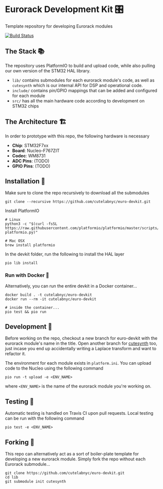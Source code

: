 # Eurorack Development Kit 🎛️

Template repository for developing Eurorack modules

[![Build Status](https://travis-ci.com/cutelabnyc/euro-devkit.svg?branch=main)](https://travis-ci.com/cutelabnyc/euro-devkit)

## The Stack 📚

The repository uses PlatformIO to build and upload code, while also pulling our own 
version of the STM32 HAL library. 

- `lib/` contains submodules for each eurorack module's
code, as well as `cutesynth` which is our internal API for DSP and operational code.
- `include/` contains pin/GPIO mappings that can be added and configured for each module
- `src/` has all the main hardware code according to development on STM32 chips

## The Architecture 🏗️

In order to prototype with this repo, the following hardware is necessary

- **Chip**: STM32F7xx
- **Board**: Nucleo-F767ZIT
- **Codec**: WM8731
- **ADC Pins**: (TODO)
- **GPIO Pins**: (TODO)

## Installation 🔮

Make sure to clone the repo recursively to download all the submodules

```
git clone --recursive https://github.com/cutelabnyc/euro-devkit.git
```

Install PlatformIO

```
# Linux
python3 -c "$(curl -fsSL https://raw.githubusercontent.com/platformio/platformio/master/scripts/get-platformio.py)"

# Mac OSX
brew install platformio
```

In the devkit folder, run the following to install the HAL layer

```
pio lib install
```

### Run with Docker 🐋

Alternatively, you can run the entire devkit in a Docker container...

```
docker build . -t cutelabnyc/euro-devkit
docker run --rm -it cutelabnyc/euro-devkit

# inside the container...
pio test && pio run
```

## Development 🍘

Before working on the repo, checkout a new branch for euro-devkit with the eurorack module's name in the title. Open another branch for [cutesynth](https://github.com/cutelabnyc/cutesynth) too, just incase you end up accidentally writing a Laplace transform and want to refactor it.

The environment for each module exists in `platform.ini`. You can upload code to the Nucleo using the following command

```
pio run -t upload -e <ENV_NAME>
```

where `<ENV_NAME>` is the name of the eurorack module you're working on.

## Testing 🌋

Automatic testing is handled on Travis CI upon pull requests. Local testing can be run with the following command

```
pio test -e <ENV_NAME>
```

## Forking 🍴

This repo can alternatively act as a sort of boiler-plate template for developing a new eurorack module. Simply fork the repo without each Eurorack submodule...

```
git clone https://github.com/cutelabnyc/euro-devkit.git
cd lib
git submodule init cutesynth
```
